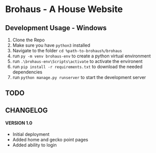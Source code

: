 # Brohaus - A House Website
## Development Usage - Windows
1. Clone the Repo
2. Make sure you have `python3` installed
3. Navigate to the folder `cd %path-to-brohaus%/brohaus`
4. run `py -m venv brohaus-env` to create a python virtual environment
5. run `.\brohaus-env\Scripts\activate` to activate the environent
6. run `pip install -r requirements.txt` to download the needed dependencies
7. run `python manage.py runserver` to start the development server
## TODO
## CHANGELOG
#### VERSION 1.0
 - Initial deployment
 - Added home and gecko point pages
 - Added ability to login